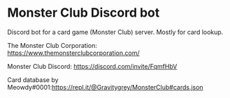 # Monster Club Discord bot
Discord bot for a card game (Monster Club) server. Mostly for card lookup. 

The Monster Club Corporation: https://www.themonsterclubcorporation.com/

Monster Club Discord: https://discord.com/invite/FqmfHbV

Card database by Meowdy#0001:https://repl.it/@Gravitygrey/MonsterClub#cards.json
